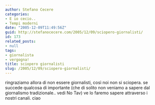 ```yaml
---
author: Stefano Cecere
categories:
- E io cecio..
- Tempi moderni
date: "2005-12-09T11:49:56Z"
guid: http://stefanocecere.com/2005/12/09/sciopero-giornalisti/
id: 173
related_posts:
- null
tags:
- giornalista
- vergogna!
title: sciopero giornalisti
slug: /2005/12/09/sciopero-giornalisti/
---
```


ringraziamo allora di non essere giornalisti, così noi non si sciopera. se succede qualcosa di importante (che di solito non veniamo a sapere dal giornalismo tradizionale.. vedi No Tav) ve lo faremo sapere attraverso i nostri canali. ciao